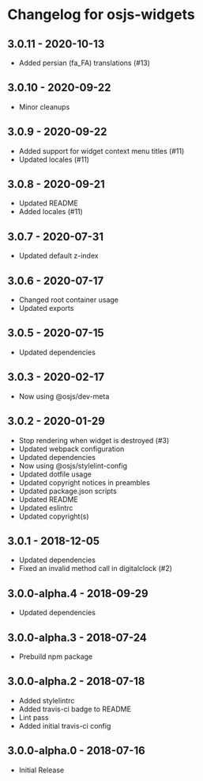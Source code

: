 # Changelog for osjs-widgets

## 3.0.11 - 2020-10-13

* Added persian (fa_FA) translations (#13)

## 3.0.10 - 2020-09-22

* Minor cleanups

## 3.0.9 - 2020-09-22

* Added support for widget context menu titles (#11)
* Updated locales (#11)

## 3.0.8 - 2020-09-21

* Updated README
* Added locales (#11)

## 3.0.7 - 2020-07-31

* Updated default z-index

## 3.0.6 - 2020-07-17

* Changed root container usage
* Updated exports

## 3.0.5 - 2020-07-15

* Updated dependencies

## 3.0.3 - 2020-02-17

* Now using @osjs/dev-meta

## 3.0.2 - 2020-01-29

* Stop rendering when widget is destroyed (#3)
* Updated webpack configuration
* Updated dependencies
* Now using @osjs/stylelint-config
* Updated dotfile usage
* Updated copyright notices in preambles
* Updated package.json scripts
* Updated README
* Updated eslintrc
* Updated copyright(s)

## 3.0.1 - 2018-12-05

* Updated dependencies
* Fixed an invalid method call in digitalclock (#2)

## 3.0.0-alpha.4 - 2018-09-29

* Updated dependencies

## 3.0.0-alpha.3 - 2018-07-24

* Prebuild npm package

## 3.0.0-alpha.2 - 2018-07-18

* Added stylelintrc
* Added travis-ci badge to README
* Lint pass
* Added initial travis-ci config

## 3.0.0-alpha.0 - 2018-07-16

* Initial Release
